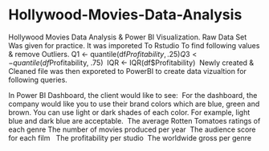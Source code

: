 # Hollywood-Movies-Data-Analysis
Hollywood Movies Data Analysis & Power BI Visualization.
Raw Data Set Was given for practice. 
It was imporeted To Rstudio To find  following values & remove Outliers.
Q1 <- quantile(df$Profitability, .25) 
Q3 <- quantile(df$Profitability, .75) 
IQR <- IQR(df$Profitability) 
Newly created & Cleaned file was then exporeted to PowerBI to create data vizualtion for following queries.

In Power BI Dashboard, the client would like to see: 
For the dashboard, the company would like you to use their brand colors which are blue, green and brown. 
You can use light or dark shades of each color.
For example, light blue and dark blue are acceptable. 
The average Rotten Tomatoes ratings of each genre
The number of movies produced per year 
The audience score for each film  
The profitability per studio 
The worldwide gross per genre 




